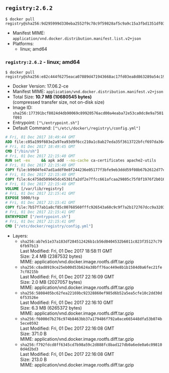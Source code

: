 ## `registry:2.6.2`

```console
$ docker pull registry@sha256:9d295999d330eba2552f9c78c9f59828af5c9a9c15a3fbd1351df03eaad04c6a
```

-	Manifest MIME: `application/vnd.docker.distribution.manifest.list.v2+json`
-	Platforms:
	-	linux; amd64

### `registry:2.6.2` - linux; amd64

```console
$ docker pull registry@sha256:e82c444f6275eaca07889d471943668ac17fd03ea8d863289a54c199ed216332
```

-	Docker Version: 17.06.2-ce
-	Manifest MIME: `application/vnd.docker.distribution.manifest.v2+json`
-	Total Size: **10.7 MB (10680545 bytes)**  
	(compressed transfer size, not on-disk size)
-	Image ID: `sha256:177391bcf8024d4db90069c89920576acd00a4eaba72e53ca0dc8e9a7501f093`
-	Entrypoint: `["\/entrypoint.sh"]`
-	Default Command: `["\/etc\/docker\/registry\/config.yml"]`

```dockerfile
# Fri, 01 Dec 2017 18:49:44 GMT
ADD file:c05a199f603e2a97ea93d9f6cc210a1c8ab27eda35f3613722bfcf697da36483 in / 
# Fri, 01 Dec 2017 18:49:45 GMT
CMD ["/bin/sh"]
# Fri, 01 Dec 2017 22:15:40 GMT
RUN set -ex     && apk add --no-cache ca-certificates apache2-utils
# Fri, 01 Dec 2017 22:15:40 GMT
COPY file:b99d4fe47ad1addf0e8f244236e05177f3bfe9eb3ddd59f08b67b2612d77c621 in /bin/registry 
# Fri, 01 Dec 2017 22:15:40 GMT
COPY file:6c4758d509045dc45381fa2df2e7ffcc661afcaa29805c75f8f1976f2b016db8 in /etc/docker/registry/config.yml 
# Fri, 01 Dec 2017 22:15:40 GMT
VOLUME [/var/lib/registry]
# Fri, 01 Dec 2017 22:15:41 GMT
EXPOSE 5000/tcp
# Fri, 01 Dec 2017 22:15:41 GMT
COPY file:7b57f7ab1a8cf85c00768560fffc926543a60c9c9f7a2b172767dcc9a3203394 in /entrypoint.sh 
# Fri, 01 Dec 2017 22:15:41 GMT
ENTRYPOINT ["/entrypoint.sh"]
# Fri, 01 Dec 2017 22:15:41 GMT
CMD ["/etc/docker/registry/config.yml"]
```

-	Layers:
	-	`sha256:ab7e51e37a183df284512426b1cb56d0404532b6011c823f35127c796fb97b13`  
		Last Modified: Fri, 01 Dec 2017 18:58:11 GMT  
		Size: 2.4 MB (2387532 bytes)  
		MIME: application/vnd.docker.image.rootfs.diff.tar.gzip
	-	`sha256:c8ad8919ce25eb00d53b624a38bff76ac449e8b1b1584d0a6fec21fe7cf8215b`  
		Last Modified: Fri, 01 Dec 2017 22:16:09 GMT  
		Size: 2.0 MB (2027057 bytes)  
		MIME: application/vnd.docker.image.rootfs.diff.tar.gzip
	-	`sha256:5808405bc62fea22169bc92328860ef985d6b52a5ea5cfe10c2dd30d6f53526e`  
		Last Modified: Fri, 01 Dec 2017 22:16:10 GMT  
		Size: 6.3 MB (6265372 bytes)  
		MIME: application/vnd.docker.image.rootfs.diff.tar.gzip
	-	`sha256:f6000d7b276c974b8463bb37a179486f792a0ace665448dfa53b074b5ece0592`  
		Last Modified: Fri, 01 Dec 2017 22:16:08 GMT  
		Size: 371.0 B  
		MIME: application/vnd.docker.image.rootfs.diff.tar.gzip
	-	`sha256:f792fdcd8ff6345cd7b98a59c2d888fc8bad127db0a6ede0a6c098100d4d2bd3`  
		Last Modified: Fri, 01 Dec 2017 22:16:08 GMT  
		Size: 213.0 B  
		MIME: application/vnd.docker.image.rootfs.diff.tar.gzip

